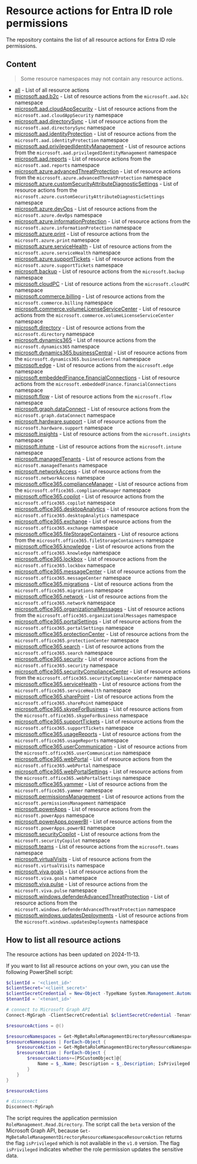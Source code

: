 # Resource actions for Entra ID role permissions

The repository contains the list of all resource actions for Entra ID role permissions.

## Content

> Some resource namespaces may not contain any resource actions.

- [all](allResourceActions.md) - List of all resource actions
- [microsoft.aad.b2c](microsoft.aad/microsoft.aad.b2c.md) - List of resource actions from the `microsoft.aad.b2c` namespace
- [microsoft.aad.cloudAppSecurity](microsoft.aad/microsoft.aad.cloudAppSecurity.md) - List of resource actions from the `microsoft.aad.cloudAppSecurity` namespace
- [microsoft.aad.directorySync](microsoft.aad/microsoft.aad.directorySync.md) - List of resource actions from the `microsoft.aad.directorySync` namespace
- [microsoft.aad.identityProtection](microsoft.aad/microsoft.aad.identityProtection.md) - List of resource actions from the `microsoft.aad.identityProtection` namespace
- [microsoft.aad.privilegedIdentityManagement](microsoft.aad/microsoft.aad.privilegedIdentityManagement.md) - List of resource actions from the `microsoft.aad.privilegedIdentityManagement` namespace
- [microsoft.aad.reports](microsoft.aad/microsoft.aad.reports.md) - List of resource actions from the `microsoft.aad.reports` namespace
- [microsoft.azure.advancedThreatProtection](microsoft.azure/microsoft.azure.advancedThreatProtection.md) - List of resource actions from the `microsoft.azure.advancedThreatProtection` namespace
- [microsoft.azure.customSecurityAttributeDiagnosticSettings](microsoft.azure/microsoft.azure.customSecurityAttributeDiagnosticSettings.md) - List of resource actions from the `microsoft.azure.customSecurityAttributeDiagnosticSettings` namespace
- [microsoft.azure.devOps](microsoft.azure/microsoft.azure.devOps.md) - List of resource actions from the `microsoft.azure.devOps` namespace
- [microsoft.azure.informationProtection](microsoft.azure/microsoft.azure.informationProtection.md) - List of resource actions from the `microsoft.azure.informationProtection` namespace
- [microsoft.azure.print](microsoft.azure/microsoft.azure.print.md) - List of resource actions from the `microsoft.azure.print` namespace
- [microsoft.azure.serviceHealth](microsoft.azure/microsoft.azure.serviceHealth.md) - List of resource actions from the `microsoft.azure.serviceHealth` namespace
- [microsoft.azure.supportTickets](microsoft.azure/microsoft.azure.supportTickets.md) - List of resource actions from the `microsoft.azure.supportTickets` namespace
- [microsoft.backup](microsoft.backup/microsoft.backup.md) - List of resource actions from the `microsoft.backup` namespace
- [microsoft.cloudPC](microsoft.cloudPC/microsoft.cloudPC.md) - List of resource actions from the `microsoft.cloudPC` namespace
- [microsoft.commerce.billing](microsoft.commerce/microsoft.commerce.billing.md) - List of resource actions from the `microsoft.commerce.billing` namespace
- [microsoft.commerce.volumeLicenseServiceCenter](microsoft.commerce/microsoft.commerce.volumeLicenseServiceCenter.md) - List of resource actions from the `microsoft.commerce.volumeLicenseServiceCenter` namespace
- [microsoft.directory](microsoft.directory/microsoft.directory.md) - List of resource actions from the `microsoft.directory` namespace
- [microsoft.dynamics365](microsoft.dynamics365/microsoft.dynamics365.md) - List of resource actions from the `microsoft.dynamics365` namespace
- [microsoft.dynamics365.businessCentral](microsoft.dynamics365/microsoft.dynamics365.businessCentral.md) - List of resource actions from the `microsoft.dynamics365.businessCentral` namespace
- [microsoft.edge](microsoft.edge/microsoft.edge.md) - List of resource actions from the `microsoft.edge` namespace
- [microsoft.embeddedFinance.financialConnections](microsoft.embeddedFinance/microsoft.embeddedFinance.financialConnections.md) - List of resource actions from the `microsoft.embeddedFinance.financialConnections` namespace
- [microsoft.flow](microsoft.flow/microsoft.flow.md) - List of resource actions from the `microsoft.flow` namespace
- [microsoft.graph.dataConnect](microsoft.graph/microsoft.graph.dataConnect.md) - List of resource actions from the `microsoft.graph.dataConnect` namespace
- [microsoft.hardware.support](microsoft.hardware/microsoft.hardware.support.md) - List of resource actions from the `microsoft.hardware.support` namespace
- [microsoft.insights](microsoft.insights/microsoft.insights.md) - List of resource actions from the `microsoft.insights` namespace
- [microsoft.intune](microsoft.intune/microsoft.intune.md) - List of resource actions from the `microsoft.intune` namespace
- [microsoft.managedTenants](microsoft.managedTenants/microsoft.managedTenants.md) - List of resource actions from the `microsoft.managedTenants` namespace
- [microsoft.networkAccess](microsoft.networkAccess/microsoft.networkAccess.md) - List of resource actions from the `microsoft.networkAccess` namespace
- [microsoft.office365.complianceManager](microsoft.office365/microsoft.office365.complianceManager.md) - List of resource actions from the `microsoft.office365.complianceManager` namespace
- [microsoft.office365.copilot](microsoft.office365/microsoft.office365.copilot.md) - List of resource actions from the `microsoft.office365.copilot` namespace
- [microsoft.office365.desktopAnalytics](microsoft.office365/microsoft.office365.desktopAnalytics.md) - List of resource actions from the `microsoft.office365.desktopAnalytics` namespace
- [microsoft.office365.exchange](microsoft.office365/microsoft.office365.exchange.md) - List of resource actions from the `microsoft.office365.exchange` namespace
- [microsoft.office365.fileStorageContainers](microsoft.office365/microsoft.office365.fileStorageContainers.md) - List of resource actions from the `microsoft.office365.fileStorageContainers` namespace
- [microsoft.office365.knowledge](microsoft.office365/microsoft.office365.knowledge.md) - List of resource actions from the `microsoft.office365.knowledge` namespace
- [microsoft.office365.lockbox](microsoft.office365/microsoft.office365.lockbox.md) - List of resource actions from the `microsoft.office365.lockbox` namespace
- [microsoft.office365.messageCenter](microsoft.office365/microsoft.office365.messageCenter.md) - List of resource actions from the `microsoft.office365.messageCenter` namespace
- [microsoft.office365.migrations](microsoft.office365/microsoft.office365.migrations.md) - List of resource actions from the `microsoft.office365.migrations` namespace
- [microsoft.office365.network](microsoft.office365/microsoft.office365.network.md) - List of resource actions from the `microsoft.office365.network` namespace
- [microsoft.office365.organizationalMessages](microsoft.office365/microsoft.office365.organizationalMessages.md) - List of resource actions from the `microsoft.office365.organizationalMessages` namespace
- [microsoft.office365.portalSettings](microsoft.office365/microsoft.office365.portalSettings.md) - List of resource actions from the `microsoft.office365.portalSettings` namespace
- [microsoft.office365.protectionCenter](microsoft.office365/microsoft.office365.protectionCenter.md) - List of resource actions from the `microsoft.office365.protectionCenter` namespace
- [microsoft.office365.search](microsoft.office365/microsoft.office365.search.md) - List of resource actions from the `microsoft.office365.search` namespace
- [microsoft.office365.security](microsoft.office365/microsoft.office365.security.md) - List of resource actions from the `microsoft.office365.security` namespace
- [microsoft.office365.securityComplianceCenter](microsoft.office365/microsoft.office365.securityComplianceCenter.md) - List of resource actions from the `microsoft.office365.securityComplianceCenter` namespace
- [microsoft.office365.serviceHealth](microsoft.office365/microsoft.office365.serviceHealth.md) - List of resource actions from the `microsoft.office365.serviceHealth` namespace
- [microsoft.office365.sharePoint](microsoft.office365/microsoft.office365.sharePoint.md) - List of resource actions from the `microsoft.office365.sharePoint` namespace
- [microsoft.office365.skypeForBusiness](microsoft.office365/microsoft.office365.skypeForBusiness.md) - List of resource actions from the `microsoft.office365.skypeForBusiness` namespace
- [microsoft.office365.supportTickets](microsoft.office365/microsoft.office365.supportTickets.md) - List of resource actions from the `microsoft.office365.supportTickets` namespace
- [microsoft.office365.usageReports](microsoft.office365/microsoft.office365.usageReports.md) - List of resource actions from the `microsoft.office365.usageReports` namespace
- [microsoft.office365.userCommunication](microsoft.office365/microsoft.office365.userCommunication.md) - List of resource actions from the `microsoft.office365.userCommunication` namespace
- [microsoft.office365.webPortal](microsoft.office365/microsoft.office365.webPortal.md) - List of resource actions from the `microsoft.office365.webPortal` namespace
- [microsoft.office365.webPortalSettings](microsoft.office365/microsoft.office365.webPortalSettings.md) - List of resource actions from the `microsoft.office365.webPortalSettings` namespace
- [microsoft.office365.yammer](microsoft.office365/microsoft.office365.yammer.md) - List of resource actions from the `microsoft.office365.yammer` namespace
- [microsoft.permissionsManagement](microsoft.permissionsManagement/microsoft.permissionsManagement.md) - List of resource actions from the `microsoft.permissionsManagement` namespace
- [microsoft.powerApps](microsoft.powerApps/microsoft.powerApps.md) - List of resource actions from the `microsoft.powerApps` namespace
- [microsoft.powerApps.powerBI](microsoft.powerApps/microsoft.powerApps.powerBI.md) - List of resource actions from the `microsoft.powerApps.powerBI` namespace
- [microsoft.securityCopilot](microsoft.securityCopilot/microsoft.securityCopilot.md) - List of resource actions from the `microsoft.securityCopilot` namespace
- [microsoft.teams](microsoft.teams/microsoft.teams.md) - List of resource actions from the `microsoft.teams` namespace
- [microsoft.virtualVisits](microsoft.virtualVisits/microsoft.virtualVisits.md) - List of resource actions from the `microsoft.virtualVisits` namespace
- [microsoft.viva.goals](microsoft.viva/microsoft.viva.goals.md) - List of resource actions from the `microsoft.viva.goals` namespace
- [microsoft.viva.pulse](microsoft.viva/microsoft.viva.pulse.md) - List of resource actions from the `microsoft.viva.pulse` namespace
- [microsoft.windows.defenderAdvancedThreatProtection](microsoft.windows/microsoft.windows.defenderAdvancedThreatProtection.md) - List of resource actions from the `microsoft.windows.defenderAdvancedThreatProtection` namespace
- [microsoft.windows.updatesDeployments](microsoft.windows/microsoft.windows.updatesDeployments.md) - List of resource actions from the `microsoft.windows.updatesDeployments` namespace

## How to list all resource actions

The resource actions has been updated on 2024-11-13. 

If you want to list all resource actions on your own, you can use the following PowerShell script:

```powershell
$clientId = '<client_id>'
$clientSecret='<client_secret>'
$clientSecretCredential = New-Object -TypeName System.Management.Automation.PSCredential -ArgumentList $clientId, (ConvertTo-SecureString -String $clientSecret -AsPlainText -Force)
$tenantId = '<tenant_id>'

# connect to Microsoft Graph API
Connect-MgGraph -ClientSecretCredential $clientSecretCredential -TenantId $tenantId

$resourceActions = @()

$resourceNamespaces = Get-MgBetaRoleManagementDirectoryResourceNamespace -All
$resourceNamespaces | ForEach-Object {
    $resourceAction = Get-MgBetaRoleManagementDirectoryResourceNamespaceResourceAction -UnifiedRbacResourceNamespaceId $_.Id -All -Property "name,description,isPrivileged"
    $resourceAction | ForEach-Object {
        $resourceActions+=[PSCustomObject]@{
            Name = $_.Name; Description = $_.Description; IsPrivileged = $_.IsPrivileged
        }
    }
}

$resourceActions

# disconnect
Disconnect-MgGraph
```

The script requires the application permission `RoleManagement.Read.Directory`. The script call the `beta` version of the Microsoft Graph API, because `Get-MgBetaRoleManagementDirectoryResourceNamespaceResourceAction` returns the flag `isPrivileged` which is not available in the `v1.0` version. The flag `isPrivileged` indicates whether the role permission updates the sensitive data.

